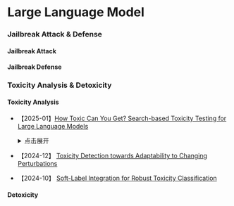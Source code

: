 # Large Language Model
### Jailbreak Attack & Defense
#### Jailbreak Attack


#### Jailbreak Defense



### Toxicity Analysis & Detoxicity
#### Toxicity Analysis
- 【2025-01】[How Toxic Can You Get? Search-based Toxicity Testing for Large Language Models](https://arxiv.org/abs/2501.01741)
  <details>
    
    <summary>点击展开</summary>
    
    - **Info**: arXiv:2501.01741 (cs)
  
    - **Authors**:
 
    - **Institutions**:
      
    - **Content**:
  
  <details>

- 【2024-12】 [Toxicity Detection towards Adaptability to Changing Perturbations](https://arxiv.org/abs/2412.15267)

- 【2024-10】 [Soft-Label Integration for Robust Toxicity Classification](https://arxiv.org/abs/2410.14894)


#### Detoxicity
